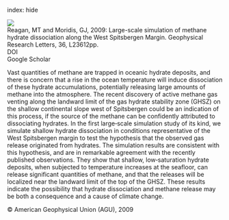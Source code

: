 index: hide

<div class="Citation">
    <div class="Citation-thumb CitationThumb-linked"  data-href="https://doi.org/10.1029/2009gl041332">
      <img src="https://static.claimspace.cloud/climate-study-static/refs/thumbs/12/Reagan_and_Moridis_2009-thumb.png" />
    </div>

  <div class="Citation-body">
    <div class="Citation-text">Reagan, MT and Moridis, GJ, 2009: Large-scale simulation of methane hydrate dissociation along the West Spitsbergen Margin. <span class="Article-journal">Geophysical Research Letters, </span><span class="Article-volume">36, </span>L23612pp.</div>
    <div class="Citation-links">
      <div class="CitationLink" data-href="https://doi.org/10.1029/2009gl041332">
        <div class="CitationLink-icon CitationLink-Doi"></div>
        <div class="CitationLink-text">DOI</div>
      </div>
      <div class="CitationLink" data-href="https://scholar.google.com/scholar?q=10.1029/2009gl041332">
        <div class="CitationLink-icon CitationLink-Scholar"></div>
        <div class="CitationLink-text">Google Scholar</div>
      </div>
    </div>
  </div>
</div>

Vast quantities of methane are trapped in oceanic hydrate deposits, and there is concern that a rise in the ocean temperature will induce dissociation of these hydrate accumulations, potentially releasing large amounts of methane into the atmosphere. The recent discovery of active methane gas venting along the landward limit of the gas hydrate stability zone (GHSZ) on the shallow continental slope west of Spitsbergen could be an indication of this process, if the source of the methane can be confidently attributed to dissociating hydrates. In the first large‐scale simulation study of its kind, we simulate shallow hydrate dissociation in conditions representative of the West Spitsbergen margin to test the hypothesis that the observed gas release originated from hydrates. The simulation results are consistent with this hypothesis, and are in remarkable agreement with the recently published observations. They show that shallow, low‐saturation hydrate deposits, when subjected to temperature increases at the seafloor, can release significant quantities of methane, and that the releases will be localized near the landward limit of the top of the GHSZ. These results indicate the possibility that hydrate dissociation and methane release may be both a consequence and a cause of climate change.

<div class="Citation-copy">
&copy; American Geophysical Union (AGU), 2009
</div>